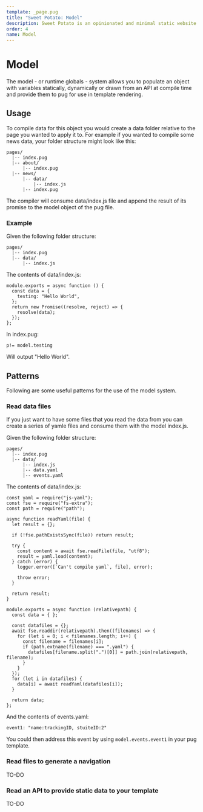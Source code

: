 ```yaml
---
template: _page.pug
title: "Sweet Potato: Model"
description: Sweet Potato is an opinionated and minimal static website generator, by We The Collective.
order: 4
name: Model
---
```


# Model

The model - or runtime globals - system allows you to populate an object with variables statically, dynamically or drawn from an API at compile time and provide them to pug for use in template rendering.

## Usage

To compile data for this object you would create a data folder relative to the page you wanted to apply it to. For example if you wanted to compile some news data, your folder structure might look like this:

```
pages/
  |-- index.pug
  |-- about/
      |-- index.pug
  |-- news/
      |-- data/
          |-- index.js
      |-- index.pug
```

The compiler will consume data/index.js file and append the result of its promise to the model object of the pug file.

### Example

Given the following folder structure:

```
pages/
  |-- index.pug
  |-- data/
      |-- index.js
```

The contents of data/index.js:

```
module.exports = async function () {
  const data = {
    testing: "Hello World",
  };
  return new Promise((resolve, reject) => {
    resolve(data);
  });
};
```

In index.pug:

```
p!= model.testing
```

Will output "Hello World".

## Patterns

Following are some useful patterns for the use of the model system.

### Read data files

If you just want to have some files that you read the data from you can create a series of yamle files and consume them with the model index.js.

Given the following folder structure:

```
pages/
  |-- index.pug
  |-- data/
      |-- index.js
      |-- data.yaml
      |-- events.yaml
```

The contents of data/index.js:

```
const yaml = require("js-yaml");
const fse = require("fs-extra");
const path = require("path");

async function readYaml(file) {
  let result = {};

  if (!fse.pathExistsSync(file)) return result;

  try {
    const content = await fse.readFile(file, "utf8");
    result = yaml.load(content);
  } catch (error) {
    logger.error([`Can't compile yaml`, file], error);

    throw error;
  }

  return result;
}

module.exports = async function (relativepath) {
  const data = { };

  const datafiles = {};
  await fse.readdir(relativepath).then((filenames) => {
    for (let i = 0; i < filenames.length; i++) {
      const filename = filenames[i];
      if (path.extname(filename) === ".yaml") {
        datafiles[filename.split(".")[0]] = path.join(relativepath, filename);
      }
    }
  });
  for (let i in datafiles) {
    data[i] = await readYaml(datafiles[i]);
  }

  return data;
};
```

And the contents of events.yaml:

```
event1: "name:trackingID, stuiteID:2"
```

You could then address this event by using `model.events.event1` in your pug template.

### Read files to generate a navigation

TO-DO

### Read an API to provide static data to your template

TO-DO
